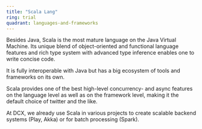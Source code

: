 ```yaml
---
title: "Scala Lang"
ring: trial
quadrant: languages-and-frameworks
---
```


Besides Java, Scala is the most mature language on the Java Virtual Machine. Its unique blend of object-oriented and functional language features and rich type system with advanced type inference enables one to write concise code.

It is fully interoperable with Java but has a big ecosystem of tools and frameworks on its own.

Scala provides one of the best high-level concurrency- and async features on the language level as well as on the framework level, making it the default choice of twitter and the like.

At DCX, we already use Scala in various projects to create scalable backend systems (Play, Akka) or for batch processing (Spark).

